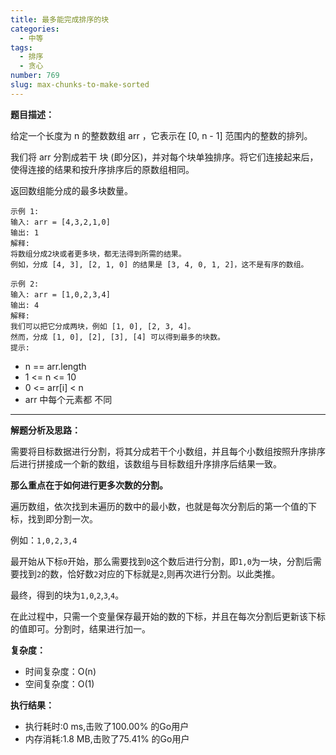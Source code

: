 ```yaml
---
title: 最多能完成排序的块
categories:
  - 中等
tags:
  - 排序
  - 贪心
number: 769
slug: max-chunks-to-make-sorted
---
```


**题目描述：**

给定一个长度为 n 的整数数组 arr ，它表示在 [0, n - 1] 范围内的整数的排列。

我们将 arr 分割成若干 块 (即分区)，并对每个块单独排序。将它们连接起来后，使得连接的结果和按升序排序后的原数组相同。

返回数组能分成的最多块数量。


```
示例 1:
输入: arr = [4,3,2,1,0]
输出: 1
解释:
将数组分成2块或者更多块，都无法得到所需的结果。
例如，分成 [4, 3], [2, 1, 0] 的结果是 [3, 4, 0, 1, 2]，这不是有序的数组。
```

```
示例 2:
输入: arr = [1,0,2,3,4]
输出: 4
解释:
我们可以把它分成两块，例如 [1, 0], [2, 3, 4]。
然而，分成 [1, 0], [2], [3], [4] 可以得到最多的块数。
提示:
```

- n == arr.length
- 1 <= n <= 10
- 0 <= arr[i] < n
- arr 中每个元素都 不同

---
**解题分析及思路：**

需要将目标数据进行分割，将其分成若干个小数组，并且每个小数组按照升序排序后进行拼接成一个新的数组，该数组与目标数组升序排序后结果一致。

**那么重点在于如何进行更多次数的分割。**

遍历数组，依次找到未遍历的数中的最小数，也就是每次分割后的第一个值的下标，找到即分割一次。

例如：`1,0,2,3,4`

最开始从下标`0`开始，那么需要找到`0`这个数后进行分割，即`1,0`为一块，分割后需要找到`2`的数，恰好数`2`对应的下标就是`2`,则再次进行分割。以此类推。

最终，得到的块为`1,0`,`2`,`3`,`4`。

在此过程中，只需一个变量保存最开始的数的下标，并且在每次分割后更新该下标的值即可。分割时，结果进行加一。

**复杂度：**
- 时间复杂度：O(n)
- 空间复杂度：O(1)

**执行结果：**
- 执行耗时:0 ms,击败了100.00% 的Go用户
- 内存消耗:1.8 MB,击败了75.41% 的Go用户
